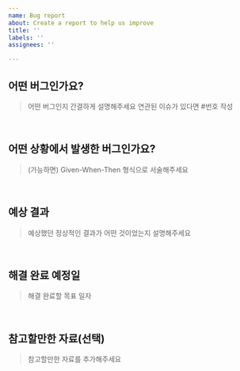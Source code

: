 ```yaml
---
name: Bug report
about: Create a report to help us improve
title: ''
labels: ''
assignees: ''

---
```


## 어떤 버그인가요?
> 어떤 버그인지 간결하게 설명해주세요
> 연관된 이슈가 있다면 #번호 작성

<br>

## 어떤 상황에서 발생한 버그인가요?
> (가능하면) Given-When-Then 형식으로 서술해주세요

<br>

## 예상 결과
> 예상했던 정상적인 결과가 어떤 것이었는지 설명해주세요

<br>

## 해결 완료 예정일
> 해결 완료할 목표 일자

<br>

## 참고할만한 자료(선택)
> 참고할만한 자료를 추가해주세요
